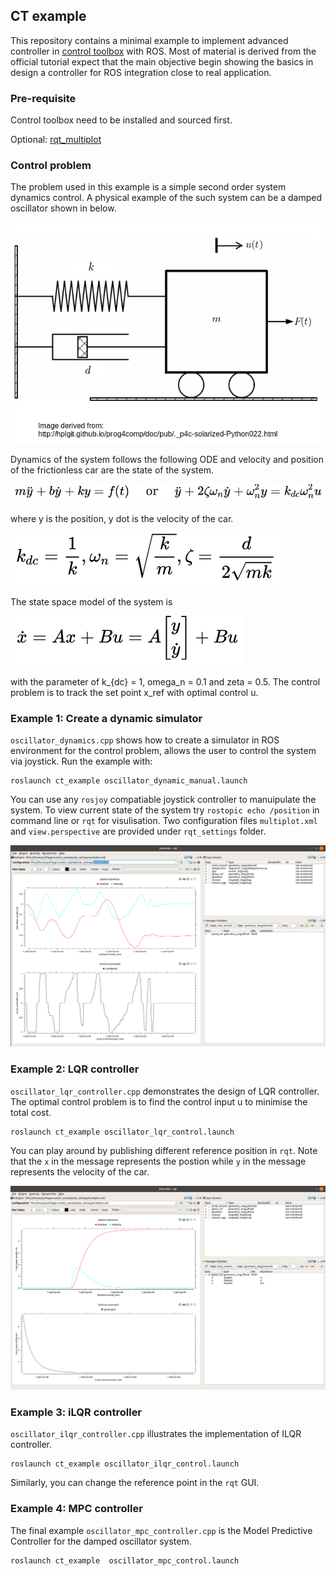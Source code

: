 ## CT example

This repository contains a minimal example to implement advanced controller in [control toolbox](https://github.com/ethz-adrl/control-toolbox) with ROS. Most of material is derived from the official tutorial expect that the main objective begin showing the basics in design a controller for ROS integration close to real application. 


### Pre-requisite 

Control toolbox need to be installed and sourced first. 

Optional: [rqt_multiplot](https://github.com/ANYbotics/rqt_multiplot_plugin)

### Control problem

The problem used in this example is a simple second order system dynamics control. A physical example of the such system can be a damped oscillator shown in below.

![](/images/system.png)

Dynamics of the system follows the following ODE and velocity and position of the frictionless car are the state of the system. 

![](/images/system_ode.png)

where y is the position, y dot is the velocity of the car. 

![](/images/system_ode_terms.png)

The state space model of the system is 

![](/images/system_ss_model.png)

with the parameter of k_{dc} = 1, omega_n = 0.1 and zeta = 0.5. The control problem is to track the set point x_ref with optimal control u. 




### Example 1: Create a dynamic simulator

`oscillator_dynamics.cpp` shows how to create a simulator in ROS environment for the control problem, allows the user to control the system via joystick. Run the example with: 

```
roslaunch ct_example oscillator_dynamic_manual.launch
```
You can use any `rosjoy` compatiable joystick controller to manuipulate the system. To view current state of the system try `rostopic echo /position` in command line or `rqt` for visulisation. Two configuration files `multiplot.xml` and `view.perspective` are provided under `rqt_settings` folder.

![](/images/rqt_view.png)




### Example 2: LQR controller 
`oscillator_lqr_controller.cpp` demonstrates the design of LQR controller. The optimal control problem is to find the control input u to minimise the total cost.

```
roslaunch ct_example oscillator_lqr_control.launch
```

You can play around by publishing different reference position in `rqt`. Note that the `x` in the message represents the postion while `y` in the message represents the velocity of the car.

![](/images/lqr_view.png)



### Example 3: iLQR controller

`oscillator_ilqr_controller.cpp` illustrates the implementation of ILQR controller. 

```
roslaunch ct_example oscillator_ilqr_control.launch
```
Similarly, you can change the reference point in the `rqt` GUI.

### Example 4: MPC controller

The final example `oscillator_mpc_controller.cpp` is the Model Predictive Controller for the damped oscillator system.

```
roslaunch ct_example  oscillator_mpc_control.launch
```

